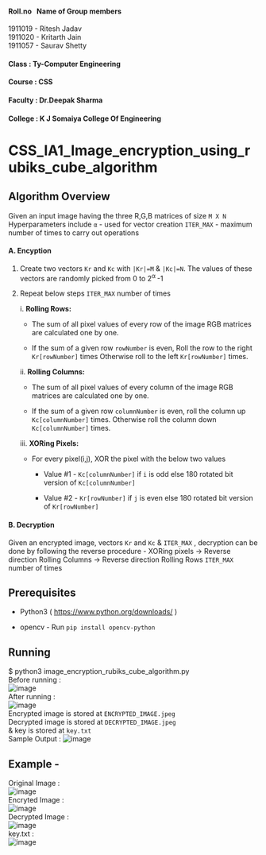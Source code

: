 #### Roll.no &nbsp; Name of Group members
1911019  -  Ritesh Jadav\
1911020 - Kritarth Jain\
1911057 - Saurav Shetty
#### Class : Ty-Computer Engineering
#### Course : CSS
#### Faculty : Dr.Deepak Sharma
#### College : K J Somaiya College Of Engineering
# CSS_IA1_Image_encryption_using_rubiks_cube_algorithm
## Algorithm Overview

Given an input image having the three R,G,B matrices of size `M X N`
Hyperparameters include 
`α` - used for vector creation
`ITER_MAX` - maximum number of times to carry out operations

#### A. Encyption
1. Create two vectors `Kr` and `Kc` with `|Kr|=M` & `|Kc|=N`. The values of these vectors are randomly picked from 0 to 2<sup>α </sup>-1
2. Repeat below steps `ITER_MAX` number of times

    i. **Rolling Rows:** 
        
      * The sum of all pixel values of every row of the image RGB matrices are calculated one by one. 
        
      * If the sum of a given row `rowNumber` is even, Roll the row to the right `Kr[rowNumber]` times 
        Otherwise roll to the left `Kr[rowNumber]` times.

    ii. **Rolling Columns:**
    
      * The sum of all pixel values of every column of the image RGB matrices are calculated one by one. 
        
      * If the sum of a given row `columnNumber` is even, roll the column up `Kc[columnNumber]` times.
        Otherwise roll the column down `Kc[columnNumber]` times.

    iii. **XORing Pixels:**
    
      * For every pixel(i,j), XOR the pixel with the below two values
        
         - Value #1 - `Kc[columnNumber]` if `i` is odd else 180 rotated bit version of `Kc[columnNumber]`
        
         - Value #2 - `Kr[rowNumber]` if `j` is even else 180 rotated bit version of `Kr[rowNumber]`


#### B. Decryption
  Given an encrypted image, vectors `Kr` and `Kc` & `ITER_MAX` , decryption can be done by following the reverse procedure - XORing pixels → Reverse direction Rolling Columns → Reverse direction Rolling Rows `ITER_MAX` number of times

## Prerequisites

- Python3 ( https://www.python.org/downloads/ )

- opencv - Run `pip install opencv-python`
## Running 
$ python3 image_encryption_rubiks_cube_algorithm.py\
Before running :\
![image](https://user-images.githubusercontent.com/63907547/154422252-cd5785d5-c0ec-4306-b7d2-5c280785101f.png)\
After running :\
![image](https://user-images.githubusercontent.com/63907547/154423133-11f2b775-a219-43c0-afa3-d86dd1b62042.png)\
Encrypted image is stored at `ENCRYPTED_IMAGE.jpeg`\
Decrypted image is stored at `DECRYPTED_IMAGE.jpeg`\
& key is stored at `key.txt `\
Sample Output : 
![image](https://user-images.githubusercontent.com/63907547/154440209-55ce1814-d56e-4c6c-bb55-9a44b74125da.png)


## Example -

Original Image : \
![image](https://user-images.githubusercontent.com/63907547/154424039-516714e7-a747-4081-8dcb-4cf3a92e9754.png)\
Encryted Image : \
![image](https://user-images.githubusercontent.com/63907547/154424209-2349de4a-4dfd-4f87-92fb-547b20b8769c.png)\
Decrypted Image :\
![image](https://user-images.githubusercontent.com/63907547/154424302-077656d0-9382-4241-a50e-bb10314e3c73.png)\
key.txt :\
![image](https://user-images.githubusercontent.com/63907547/154424748-11915b9a-57f4-4c9b-92d6-2af5d35acc96.png)






